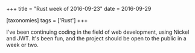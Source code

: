 +++
title = "Rust week of 2016-09-23"
date = 2016-09-29

[taxonomies]
tags = ['Rust']
+++

I've been continuing coding in
the field of web development, using Nickel and JWT. It's been fun, and
the project should be open to the public in a week or two.
